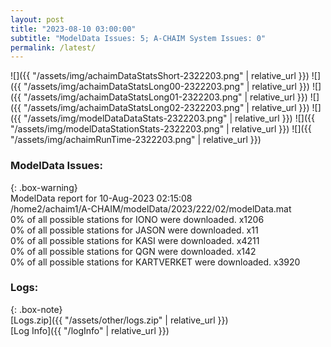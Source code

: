 ```yaml
---
layout: post
title: "2023-08-10 03:00:00"
subtitle: "ModelData Issues: 5; A-CHAIM System Issues: 0"
permalink: /latest/
---
```


![]({{ "/assets/img/achaimDataStatsShort-2322203.png" | relative_url }})
![]({{ "/assets/img/achaimDataStatsLong00-2322203.png" | relative_url }})
![]({{ "/assets/img/achaimDataStatsLong01-2322203.png" | relative_url }})
![]({{ "/assets/img/achaimDataStatsLong02-2322203.png" | relative_url }})
![]({{ "/assets/img/modelDataDataStats-2322203.png" | relative_url }})
![]({{ "/assets/img/modelDataStationStats-2322203.png" | relative_url }})
![]({{ "/assets/img/achaimRunTime-2322203.png" | relative_url }})


### ModelData Issues:  
  
{: .box-warning}  
 ModelData report for 10-Aug-2023 02:15:08   
 /home2/achaim1/A-CHAIM/modelData/2023/222/02/modelData.mat   
 0% of all possible stations for IONO were downloaded. x1206   
 0% of all possible stations for JASON were downloaded. x11   
 0% of all possible stations for KASI were downloaded. x4211   
 0% of all possible stations for QGN were downloaded. x142   
 0% of all possible stations for KARTVERKET were downloaded. x3920   
  


### Logs:  
  
{: .box-note}  
[Logs.zip]({{ "/assets/other/logs.zip" | relative_url }})  
[Log Info]({{ "/logInfo" | relative_url }})  
